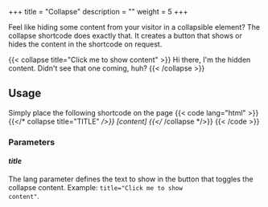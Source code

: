 +++
title = "Collapse"
description = ""
weight = 5
+++

Feel like hiding some content from your visitor in a collapsible element? The collapse shortcode does exactly that. It creates a button that shows or hides the content in the shortcode on request.

{{< collapse title="Click me to show content" >}}
Hi there, I'm the hidden content. Didn't see that one coming, huh?
{{< /collapse >}}

## Usage
Simply place the following shortcode on the page
{{< code lang="html" >}}
{{</* collapse title="TITLE" */>}} [content] {{</* /collapse */>}}
{{< /code >}}


### Parameters
#### *title*
The lang parameter defines the text to show in the button that toggles the collapse content.
Example: <code>title="Click me to show content"</code>.
